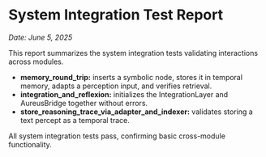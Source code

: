 # System Integration Test Report

*Date: June 5, 2025*

This report summarizes the system integration tests validating interactions across modules.

- **memory_round_trip:** inserts a symbolic node, stores it in temporal memory, adapts a perception input, and verifies retrieval.
- **integration_and_reflexion:** initializes the IntegrationLayer and AureusBridge together without errors.
- **store_reasoning_trace_via_adapter_and_indexer:** validates storing a text percept as a temporal trace.

All system integration tests pass, confirming basic cross-module functionality.
